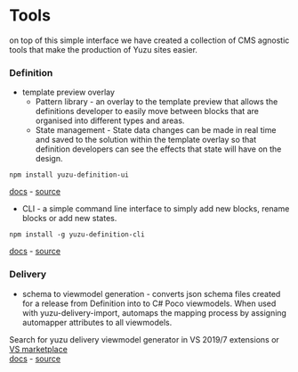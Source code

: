 # Tools

on top of this simple interface we have created a collection of CMS agnostic tools that make the production of Yuzu sites easier. 

### Definition

- template preview overlay
    - Pattern library - an overlay to the template preview that allows the definitions developer to easily move between blocks that are organised into different types and areas.  
    - State management - State data changes can be made in real time and saved to the solution within the template overlay so that definition developers can see the effects that state will have on the design.

```
npm install yuzu-definition-ui
```
[docs]() - 
[source](https://github.com/balanced-dev/yuzu-definition-api)

- CLI - a simple command line interface to simply add new blocks, rename blocks or add new states.  

```
npm install -g yuzu-definition-cli
```
[docs]() - 
[source](https://github.com/balanced-dev/yuzu-definition-cli)

### Delivery

- schema to viewmodel generation - converts json schema files created for a release from Definition into to C# Poco viewmodels. When used with yuzu-delivery-import, automaps the mapping process by assigning automapper attributes to all viewmodels.

Search for yuzu delivery viewmodel generator in VS 2019/7 extensions or [VS marketplace](https://marketplace.visualstudio.com/items?itemName=BalancedDev.yuzudeliveryviewmodelgenerator)  
[docs]() - 
[source](https://github.com/balanced-dev/yuzudelivery.viewmodelgenerator)
